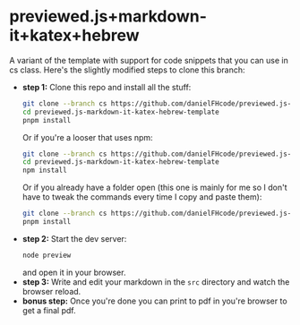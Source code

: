 # previewed.js+markdown-it+katex+hebrew

A variant of the template with support for code snippets that you can use in cs class. Here's the slightly modified steps to clone this branch:

-   **step 1:** Clone this repo and install all the stuff:
    ```bash
    git clone --branch cs https://github.com/danielFHcode/previewed.js-markdown-it-katex-hebrew-template.git
    cd previewed.js-markdown-it-katex-hebrew-template
    pnpm install
    ```
    Or if you're a looser that uses npm:
    ```bash
    git clone --branch cs https://github.com/danielFHcode/previewed.js-markdown-it-katex-hebrew-template.git
    cd previewed.js-markdown-it-katex-hebrew-template
    npm install
    ```
    Or if you already have a folder open (this one is mainly for me so I don't have to tweak the commands every time I copy and paste them):
    ```bash
    git clone --branch cs https://github.com/danielFHcode/previewed.js-markdown-it-katex-hebrew-template.git .
    pnpm install
    ```
-   **step 2:** Start the dev server:
    ```bash
    node preview
    ```
    and open it in your browser.
-   **step 3:** Write and edit your markdown in the `src` directory and watch the browser reload.
-   **bonus step:** Once you're done you can print to pdf in you're browser to get a final pdf.
